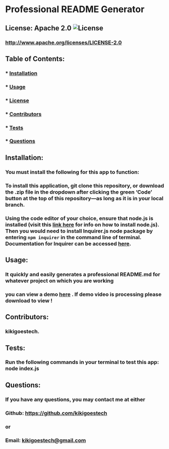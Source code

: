 # Professional README Generator

## License: Apache 2.0  ![License](https://img.shields.io/badge/License-Apache%202.0-blue.svg)
  ### http://www.apache.org/licenses/LICENSE-2.0

  ## Table of Contents:
  ###  * [Installation](#installation)
  ###  * [Usage](#usage)
  ###  * [License](#license)
  ###  * [Contributors](#contributors)
  ###  * [Tests](#tests)
  ###  * [Questions](#questions)

  ## Installation:
  ### You must install the following for this app to function:
  ### To install this application, git clone this repository, or download the .zip file in the dropdown after clicking the green ‘Code’ button at the top of this repository—as long as it is in your local branch.

  ### Using the code editor of your choice, ensure that **node.js** is installed (visit this [link here](https://nodejs.dev/learn/how-to-install-nodejs) for info on how to install **node.js**). Then you would need to install **Inquirer.js** node package by entering `npm inquirer` in the command line of terminal. Documentation for **Inquirer** can be accessed [here](https://www.npmjs.com/package/inquirer).

  ## Usage:
  ### It quickly and easily generates a professional README.md for whatever project on which you are working

  ### you can view a demo [here](https://drive.google.com/file/d/1hymj-TUz6R2OepaGx2gFhtAVg-0kvIYo/view) . If demo video is processing please download to view ! 

  ## Contributors:
  ### kikigoestech.

  ## Tests:
  ### Run the following commands in your terminal to test this app: node index.js
  

  ## Questions:
  ### If you have any questions, you may contact me at either
  ### Github: https://github.com/kikigoestech
  ### or
  ### Email: kikigoestech@gmail.com
